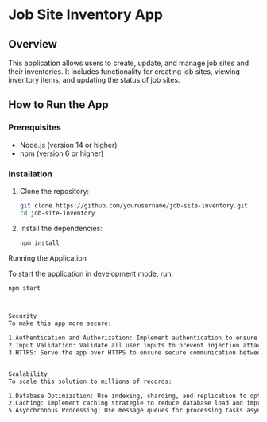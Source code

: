 # Job Site Inventory App

## Overview

This application allows users to create, update, and manage job sites and their inventories. It includes functionality for creating job sites, viewing inventory items, and updating the status of job sites.

## How to Run the App

### Prerequisites

- Node.js (version 14 or higher)
- npm (version 6 or higher)

### Installation

1. Clone the repository:
    ```bash
    git clone https://github.com/yourusername/job-site-inventory.git
    cd job-site-inventory
    ```

2. Install the dependencies:
    ```bash
    npm install
    ```

Running the Application

To start the application in development mode, run:
```bash
npm start



Security
To make this app more secure:

1.Authentication and Authorization: Implement authentication to ensure that only authorized users can access and modify job site data.
2.Input Validation: Validate all user inputs to prevent injection attacks, such as SQL injection and cross-site scripting (XSS).
3.HTTPS: Serve the app over HTTPS to ensure secure communication between the client and server.


Scalability
To scale this solution to millions of records:

1.Database Optimization: Use indexing, sharding, and replication to optimize database performance.
2.Caching: Implement caching strategie to reduce database load and improve response times for frequently accessed data.
5.Asynchronous Processing: Use message queues for processing tasks asynchronously to improve system responsiveness and reliability.